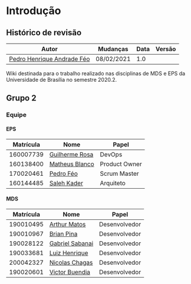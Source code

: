 # Introdução

## Histórico de revisão
|Autor|Mudanças|Data|Versão|
|--|--|--|--|
|[Pedro Henrique Andrade Féo](https://github.com/Phe0)|08/02/2021|1.0|

Wiki destinada para o trabalho realizado nas disciplinas de MDS e EPS da Universidade de Brasília no semestre 2020.2.

## Grupo 2

### Equipe

#### EPS
|Matrícula|Nome|Papel|
|--|--|--|
|160007739|[Guilherme Rosa](https://github.com/guilhesme23)|DevOps|
|160138400|[Matheus Blanco](https://github.com/MatheusBlanco)|Product Owner|
|170020461|[Pedro Féo](https://github.com/Phe0)|Scrum Master|
|160144485|[Saleh Kader](https://github.com/devsalula)|Arquiteto|

#### MDS

|Matrícula|Nome|Papel|
|--|--|--|
|190010495|[Arthur Matos](https://github.com/Arthur-Matos)|Desenvolvedor|
|190010967|[Brian Pina](https://github.com/DLBrianPina)|Desenvolvedor|
|190028122|[Gabriel Sabanai](https://github.com/Sabanai104)|Desenvolvedor|
|190033681|[Luiz Henrique](https://github.com/luiz-herique)|Desenvolvedor|
|200042327|[Nicolas Chagas](https://github.com/nszchagas)|Desenvolvedor|
|190020601|[Victor Buendia](https://github.com/Victor-Buendia)|Desenvolvedor|